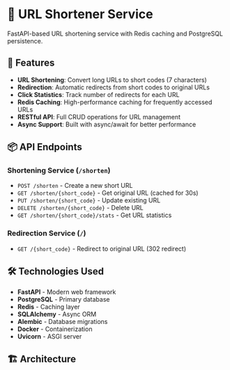 # 🔗 URL Shortener Service

FastAPI-based URL shortening service with Redis caching and PostgreSQL persistence.

## 🚀 Features

- **URL Shortening**: Convert long URLs to short codes (7 characters)
- **Redirection**: Automatic redirects from short codes to original URLs
- **Click Statistics**: Track number of redirects for each URL
- **Redis Caching**: High-performance caching for frequently accessed URLs
- **RESTful API**: Full CRUD operations for URL management
- **Async Support**: Built with async/await for better performance

## 📦 API Endpoints

### Shortening Service (`/shorten`)
- `POST /shorten` - Create a new short URL
- `GET /shorten/{short_code}` - Get original URL (cached for 30s)
- `PUT /shorten/{short_code}` - Update existing URL
- `DELETE /shorten/{short_code}` - Delete URL
- `GET /shorten/{short_code}/stats` - Get URL statistics

### Redirection Service (`/`)
- `GET /{short_code}` - Redirect to original URL (302 redirect)

## 🛠️ Technologies Used

- **FastAPI** - Modern web framework
- **PostgreSQL** - Primary database
- **Redis** - Caching layer
- **SQLAlchemy** - Async ORM
- **Alembic** - Database migrations
- **Docker** - Containerization
- **Uvicorn** - ASGI server

## 🏗️ Architecture

